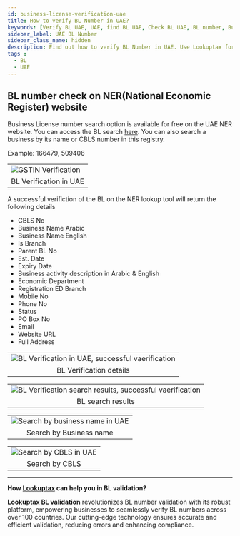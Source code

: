 ```yaml
---
id: business-license-verification-uae
title: How to verify BL Number in UAE?
keywords: [Verify BL UAE, UAE, find BL UAE, Check BL UAE, BL number, Business License, UAE, Dubai]
sidebar_label: UAE BL Number
sidebar_class_name: hidden
description: Find out how to verify BL Number in UAE. Use Lookuptax for hassle-free validation of BL Number in UAE.
tags : 
  - BL
  - UAE
---
```


## BL number check on NER(National Economic Register) website

Business License number search option is available for free on the UAE NER website. You can access the BL search [here](https://ner.economy.ae/Search_By_BL_No.aspx). You can also search a business by its name or CBLS number in this registry.  


Example: 166479, 509406

<table align="center" border="0px" border-color="#dedede"><tr><td>
  <img src="/docs/img/verify/bl-uae.PNG" alt="GSTIN Verification" title="GSTIN Verification"/>
  </td></tr>
  <tr><td align="center">BL Verification in UAE</td></tr>
</table>


A successful verifiction of the BL on the NER lookup tool will return the following details

* CBLS No
* Business Name Arabic
* Business Name English
* Is Branch
* Parent BL No
* Est. Date
* Expiry Date
* Business activity description in Arabic & English
* Economic Department
* Registration ED Branch
* Mobile No
* Phone No
* Status
* PO Box No
* Email
* Website URL
* Full Address


<table align="center" border="0px" border-color="#dedede"><tr><td>
  <img src="/docs/img/verify/bl-uae-details.PNG" alt="BL Verification in UAE, successful vaerification" title="BL Verification details"/>
  </td></tr>
  <tr><td align="center">BL Verification details</td></tr>
</table>


<table align="center" border="0px" border-color="#dedede"><tr><td>
  <img src="/docs/img/verify/bl-uae-verify.PNG" alt="BL Verification search results, successful vaerification" title="BL search results"/>
  </td></tr>
  <tr><td align="center">BL search results</td></tr>
</table>



<table align="center" border="0px" border-color="#dedede"><tr><td>
  <img src="/docs/img/verify/bn-search-uae.PNG" alt="Search by business name in UAE" title="Search by Business name"/>
  </td></tr>
  <tr><td align="center">Search by Business name</td></tr>
</table>

<table align="center" border="0px" border-color="#dedede"><tr><td>
  <img src="/docs/img/verify/cbls-search.PNG" alt="Search by CBLS in UAE" title="Search by CBLS"/>
  </td></tr>
  <tr><td align="center">Search by CBLS</td></tr>
</table>



----
**How [Lookuptax](https://lookuptax.com/) can help you in BL validation?**

**Lookuptax BL validation** revolutionizes BL number validation with its robust platform, empowering businesses to seamlessly verify BL numbers across over 100 countries. Our cutting-edge technology ensures accurate and efficient validation, reducing errors and enhancing compliance.